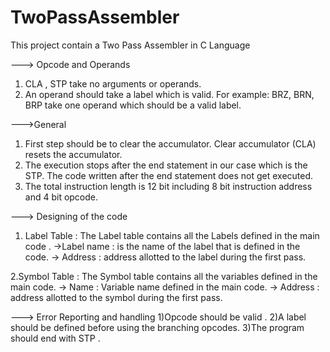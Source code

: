 # TwoPassAssembler
This project contain a Two Pass Assembler in C Language 

---> Opcode and Operands 
1. CLA , STP take no arguments or operands. 
2. An operand should take a label which is valid. For example: BRZ, BRN, BRP take one operand which should be a valid label. 

--->General 
1. First step should be to clear the accumulator. Clear accumulator (CLA) resets the accumulator. 
2. The execution stops after the end statement in our case which is the STP. The code written after the end statement does not get executed. 
3. The total instruction length is 12 bit including 8 bit instruction address and 4 bit opcode. 
 
 
---> Designing of the code 
1. Label Table : 
The Label table contains all the Labels defined in the main code . 
->Label name : is the name of the label that is defined in the code. 
-> Address : address allotted to the label during the first pass.

2.Symbol Table : 
The Symbol table contains all the variables defined in the main code. 
-> Name : Variable name defined in the main code. 
-> Address : address allotted to the symbol during the first pass. 

---> Error Reporting and handling 
1)Opcode should be valid .
2)A label should be defined before using the branching opcodes. 
3)The program should end with STP .
